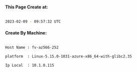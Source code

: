 
   
#### This Page Create at:

```bash

2023-02-09 - 09:57:32 UTC

```

#### Create By Machine:

```bash

Host Name : fv-az566-252

platform  : Linux-5.15.0-1031-azure-x86_64-with-glibc2.35

Ip Local  : 10.1.0.115

```

